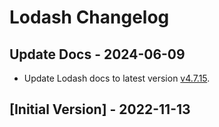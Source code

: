 # Lodash Changelog

## Update Docs - 2024-06-09

- Update Lodash docs to latest version [v4.7.15](https://lodash.com/docs/4.17.15).

## [Initial Version] - 2022-11-13
